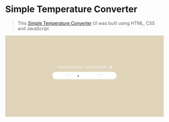 # Simple Temperature Converter

> This [Simple Temperature Converter](http://celestelayne.github.io/temp-converter/) UI was built using
> HTML, CSS and JavaScript

![](https://github.com/celestelayne/temp-converter/blob/master/temp-converter.gif)